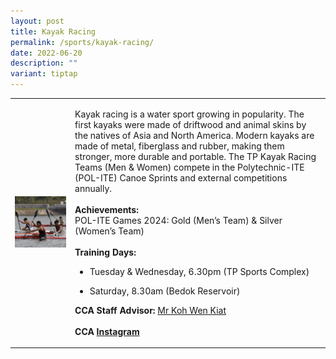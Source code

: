 ```yaml
---
layout: post
title: Kayak Racing
permalink: /sports/kayak-racing/
date: 2022-06-20
description: ""
variant: tiptap
---
```

<table style="minWidth: 50px">
<colgroup>
<col>
<col>
</colgroup>
<tbody>
<tr>
<td rowspan="1" colspan="1">
<div class="isomer-image-wrapper">
<img style="width: 100%" height="auto" width="100%" alt="" src="/images/Sports/Kayak_Racing.png">
</div>
</td>
<td rowspan="1" colspan="1">
<p>Kayak racing is a water sport growing in popularity. The first kayaks
were made of driftwood and animal skins by the natives of Asia and North
America. Modern kayaks are made of metal, fiberglass and rubber, making
them stronger, more durable and portable. The TP Kayak Racing Teams (Men
&amp; Women) compete in the Polytechnic-ITE (POL-ITE) Canoe Sprints and
external competitions annually.
<br>
<br><strong>Achievements:</strong>
<br>POL-ITE Games 2024: Gold (Men’s Team) &amp; Silver (Women’s Team)
<br>
<br><strong>Training Days:</strong>
</p>
<ul data-tight="true" class="tight">
<li>
<p>Tuesday &amp; Wednesday, 6.30pm (TP Sports Complex)</p>
</li>
<li>
<p>Saturday, 8.30am (Bedok Reservoir)</p>
</li>
</ul>
<p></p>
<p><strong>CCA Staff Advisor:</strong>  <a href="mailto:KOH_Wen_Kiat@TP.EDU.SG" rel="noopener noreferrer nofollow" target="_blank">Mr Koh Wen Kiat</a>
<br>
<br><strong>CCA <a href="https://www.instagram.com/tpkayakracingteam/" rel="noopener noreferrer nofollow" target="_blank">Instagram</a></strong>
</p>
</td>
</tr>
</tbody>
</table>
<p></p>